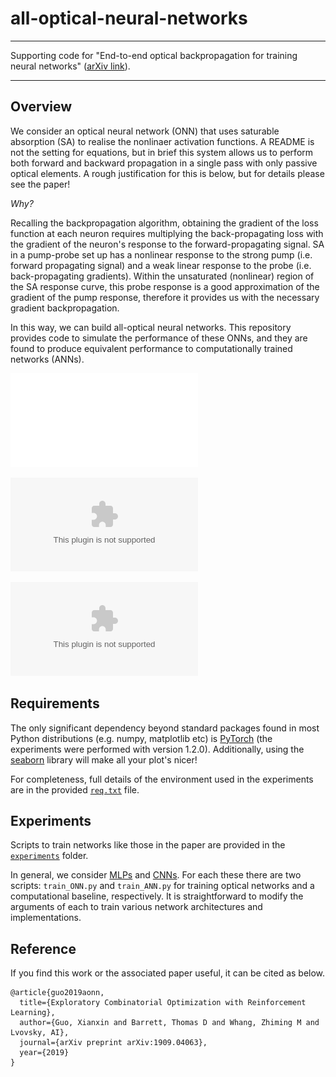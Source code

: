# all-optical-neural-networks

---

Supporting code for "End-to-end optical backpropagation for training neural networks" ([arXiv link](https://arxiv.org/abs/XXXX.XXXX)).

---

## Overview

We consider an optical neural network (ONN) that uses saturable absorption (SA) to realise the nonlinaer activation functions.  A README is not the setting for equations, but in brief this system allows us to perform both forward and backward propagation in a single pass with only passive optical elements.  A rough justification for this is below, but for details please see the paper!

*Why?*

Recalling the backpropagation algorithm, obtaining the gradient of the loss function at each neuron requires multiplying the back-propagating loss with the gradient of the neuron's response to the forward-propagating signal.  SA in a pump-probe set up has a nonlinear response to the strong pump (i.e. forward propagating signal) and a weak linear response to the probe (i.e. back-propagating gradients).  Within the unsaturated (nonlinear) region of the SA response curve, this probe response is a good approximation of the gradient of the pump response, therefore it provides us with the necessary gradient backpropagation.

In this way, we can build all-optical neural networks.  This repository provides code to simulate the performance of these ONNs, and they are found to produce equivalent performance to computationally trained networks (ANNs).

![Transmission and exact and optically approximated gradients of an SA nonlinearity with an optical depth of $\alpha_0=10$.](misc/imgs/SA_response.pdf)

![One possible free-space implementation of a single network layer.](misc/imgs/ONN_layer.eps)

![ONNs vs ANNs](misc/imgs/Results.eps)

## Requirements

The only significant dependency beyond standard packages found in most Python distributions (e.g. numpy, matplotlib etc) is [PyTorch](https://pytorch.org/) (the experiments were performed with version 1.2.0).   Additionally, using the [seaborn](https://seaborn.pydata.org/) library will make all your plot's nicer!

For completeness, full details of the environment used in the experiments are in the provided  [``req.txt``](misc/req.txt) file.

## Experiments

Scripts to train networks like those in the paper are provided in the [``experiments``](experiments) folder.

In general, we consider [MLPs](experiments/mlp) and [CNNs](experiments/cnn).  For each these there are two scripts: ``train_ONN.py`` and ``train_ANN.py`` for training optical networks and a computational baseline, respectively.  It is straightforward to modify the arguments of each to train various network architectures and implementations.


## Reference

If you find this work or the associated paper useful, it can be cited as below.

    @article{guo2019aonn,
      title={Exploratory Combinatorial Optimization with Reinforcement Learning},
      author={Guo, Xianxin and Barrett, Thomas D and Whang, Zhiming M and Lvovsky, AI},
      journal={arXiv preprint arXiv:1909.04063},
      year={2019}
    }